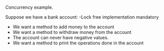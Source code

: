 Concurrency example.

Suppose we have a bank account:
-Lock free implementation mandatory
- We want a method to add money to the account
- We want a method to withdraw money from the account
- The account can never have negative values. 
- We want a method to print the operations done in the account